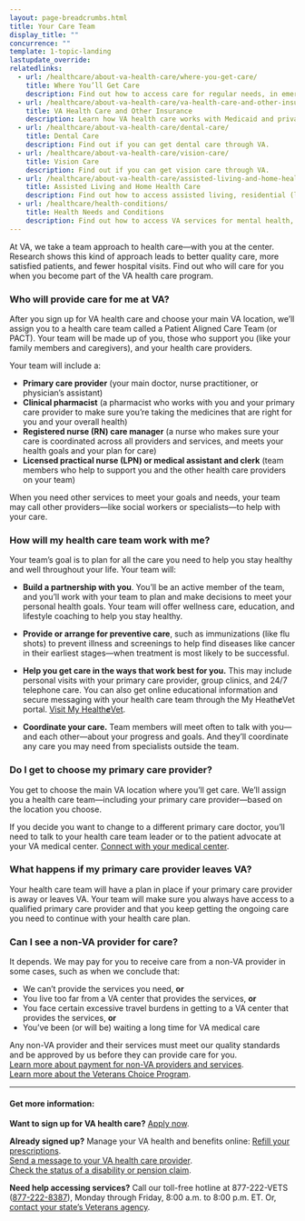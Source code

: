```yaml
---
layout: page-breadcrumbs.html
title: Your Care Team
display_title: ""
concurrence: ""
template: 1-topic-landing
lastupdate_override:
relatedlinks:
  - url: /healthcare/about-va-health-care/where-you-get-care/
    title: Where You’ll Get Care
    description: Find out how to access care for regular needs, in emergencies, and when traveling.
  - url: /healthcare/about-va-health-care/va-health-care-and-other-insurance/
    title: VA Health Care and Other Insurance
    description: Learn how VA health care works with Medicaid and private insurance.
  - url: /healthcare/about-va-health-care/dental-care/
    title: Dental Care
    description: Find out if you can get dental care through VA.
  - url: /healthcare/about-va-health-care/vision-care/
    title: Vision Care
    description: Find out if you can get vision care through VA.
  - url: /healthcare/about-va-health-care/assisted-living-and-home-health-care/
    title: Assisted Living and Home Health Care
    description: Find out how to access assisted living, residential (live-in), or home health care options through VA.
  - url: /healthcare/health-conditions/
    title: Health Needs and Conditions
    description: Find out how to access VA services for mental health, women’s health, and other specific needs.
---
```


<div class="va-introtext">

At VA, we take a team approach to health care—with you at the center. Research shows this kind of approach leads to better quality care, more satisfied patients, and fewer hospital visits. Find out who will care for you when you become part of the VA health care program.

</div>

<div class="feature" markdown=“1”>

### Who will provide care for me at VA?

After you sign up for VA health care and choose your main VA location, we’ll assign you to a health care team called a Patient Aligned Care Team (or PACT). Your team will be made up of you, those who support you (like your family members and caregivers), and your health care providers.

Your team will include a:

- **Primary care provider** (your main doctor, nurse practitioner, or physician’s assistant)
- **Clinical pharmacist** (a pharmacist who works with you and your primary care provider to make sure you’re taking the medicines that are right for you and your overall health)
- **Registered nurse (RN) care manager** (a nurse who makes sure your care is coordinated across all providers and services, and meets your health goals and your plan for care)
- **Licensed practical nurse (LPN) or medical assistant and clerk** (team members who help to support you and the other health care providers on your team)

When you need other services to meet your goals and needs, your team may call other providers—like social workers or specialists—to help with your care.

</div>

### How will my health care team work with me?

Your team’s goal is to plan for all the care you need to help you stay healthy and well throughout your life. Your team will:

- **Build a partnership with you**. You’ll be an active member of the team, and you’ll work with your team to plan and make decisions to meet your personal health goals. Your team will offer wellness care, education, and lifestyle coaching to help you stay healthy.

- **Provide or arrange for preventive care**, such as immunizations (like flu shots) to prevent illness and screenings to help find diseases like cancer in their earliest stages—when treatment is most likely to be successful.

- **Help you get care in the ways that work best for you.** This may include personal visits with your primary care provider, group clinics, and 24/7 telephone care. You can also get online educational information and secure messaging with your health care team through the My Heath***e***Vet portal. [Visit My Health***e***Vet](https://www.myhealth.va.gov/).

- **Coordinate your care.** Team members will meet often to talk with you—and each other—about your progress and goals. And they’ll coordinate any care you may need from specialists outside the team.

### Do I get to choose my primary care provider?

You get to choose the main VA location where you’ll get care. We’ll assign you a health care team—including your primary care provider—based on the location you choose.

If you decide you want to change to a different primary care doctor, you’ll need to talk to your health care team leader or to the patient advocate at your VA medical center. [Connect with your medical center](https://www.va.gov/health/vamc/).

### What happens if my primary care provider leaves VA?

Your health care team will have a plan in place if your primary care provider is away or leaves VA. Your team will make sure you always have access to a qualified primary care provider and that you keep getting the ongoing care you need to continue with your health care plan.

### Can I see a non-VA provider for care?

It depends. We may pay for you to receive care from a non-VA provider in some cases, such as when we conclude that:

- We can’t provide the services you need, **or**
- You live too far from a VA center that provides the services, **or**
- You face certain excessive travel burdens in getting to a VA center that provides the services, **or**
- You’ve been (or will be) waiting a long time for VA medical care

Any non-VA provider and their services must meet our quality standards and be approved by us before they can provide care for you. <br />
[Learn more about payment for non-VA providers and services](https://www.va.gov/PURCHASEDCARE/programs/veterans/nonvacare/).<br />
[Learn more about the Veterans Choice Program](https://www.va.gov/opa/choiceact/).

--------

#### Get more information:

**Want to sign up for VA health care?** [Apply now](/healthcare/apply/).

**Already signed up?** Manage your VA health and benefits online: 
[Refill your prescriptions](/healthcare/prescriptions/). <br />
[Send a message to your VA health care provider](/healthcare/messaging/). <br />
[Check the status of a disability or pension claim](/track-claims/).

**Need help accessing services?** Call our toll-free hotline at 877-222-VETS (<a href="tel:+1phonenumber">877-222-8387</a>), Monday through Friday, 8:00 a.m. to 8:00 p.m. ET. Or, [contact your state’s Veterans agency](https://www.va.gov/statedva.htm).
